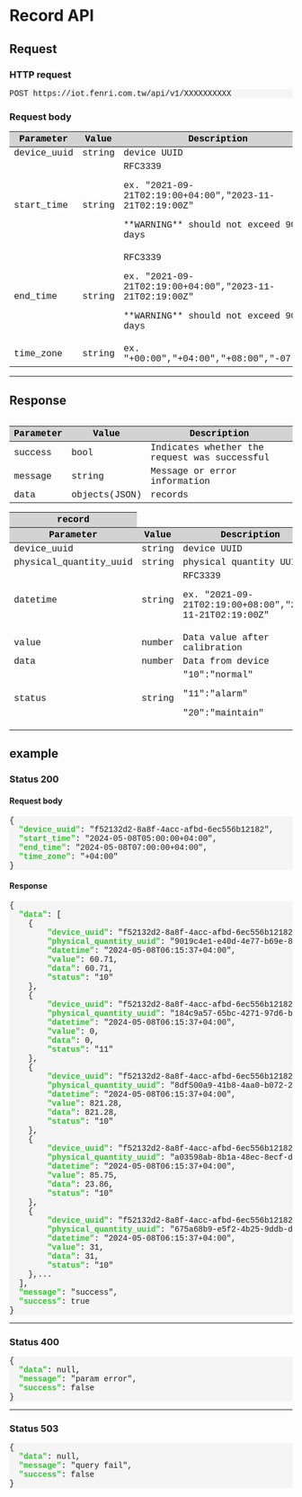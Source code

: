 <style>
table {
  font-family: 'Courier New', 'Microsoft JhengHei', Arial, sans-serif;
  width: 100%;
}
table > thead {
  color: black;
  background-color: #D3D3D3;
}
pre {
  font-family: 'Courier New', 'Microsoft JhengHei', Arial, sans-serif;
  background-color: WhiteSmoke;
}
pre > font {
  color: #36BF36;
  font-weight: 700;
}
pre > var {
  color: #FF4D40;
  font-weight: 700;
}
.query {
  color: black;
  background-color: #ECECEC;
}
</style>

# Record API

## Request
### HTTP request
<pre>POST https://iot.fenri.com.tw/api/v1/XXXXXXXXXX</pre>


### Request body
<table>
    <thead>
        <tr>
            <th>Parameter</th>
            <th>Value</th>
            <th>Description</th>
        </tr>
    </thead>
      <tbody>
    <tr>
      <td>device_uuid</td>
      <td>string</td>
      <td>device UUID</td>
    </tr>
    <tr>
      <td>start_time</td>
      <td>string</td>
      <td>RFC3339<p>
      ex. "2021-09-21T02:19:00+04:00","2023-11-21T02:19:00Z"<p>
      **WARNING** should not exceed 90 days
      </td>
    </tr>
    <tr>
      <td>end_time</td>
      <td>string</td>
      <td>RFC3339<p>
      ex. "2021-09-21T02:19:00+04:00","2023-11-21T02:19:00Z"<p>
      **WARNING** should not exceed 90 days
      </td>
    </tr>
    <tr>
      <td>time_zone</td>
      <td>string</td>
      <td>ex. "+00:00","+04:00","+08:00","-07:00"</td>
    </tr>
  </tobdy>
<table>

---
## Response
<table>
  <thead>
    <tr>
      <th>Parameter</th>
      <th>Value</th>
      <th>Description</th>
    </tr> 
  </thead>
  <tbody>
    <tr>
      <td>success</td>
      <td>bool</td>
      <td>Indicates whether the request was successful</td>
    </tr>
    <tr>
      <td>message</td>
      <td>string</td>
      <td>Message or error information</td>
    </tr>
    <tr>
      <td>data</td>
      <td>objects(JSON)</td>
      <td>records</td>
    </tr>
  </tobdy>
</table>

<table>
  <thead>
    <tr>
      <th>record</th>
    </tr>
    <tr>
      <th>Parameter</th>
      <th>Value</th>
      <th>Description</th>
    </tr> 
  </thead>
  <tbody>
    <tr>
      <td>device_uuid</td>
      <td>string</td>
      <td>device UUID</td>
    </tr>
    <tr>
      <td>physical_quantity_uuid</td>
      <td>string</td>
      <td>physical quantity UUID</td>
    </tr>
    <tr>
      <td>datetime</td>
      <td>string</td>
      <td>RFC3339<p>
      ex. "2021-09-21T02:19:00+08:00","2023-11-21T02:19:00Z"<p>
      </td>
    </tr>
    <tr>
      <td>value</td>
      <td>number</td>
      <td>Data value after calibration</td>
    </tr>
    <tr>
      <td>data</td>
      <td>number</td>
      <td>Data from device</td>
    </tr>
    <tr>
      <td>status</td>
      <td>string</td>
      <td>"10":"normal"<p>
      "11":"alarm"<p>
      "20":"maintain"<p>
      </td>
    </tr>
  </tobdy>
</table>

## example
### Status 200
#### Request body
<pre>
{
  <font>"device_uuid"</font>: "f52132d2-8a8f-4acc-afbd-6ec556b12182",
  <font>"start_time"</font>: "2024-05-08T05:00:00+04:00",
  <font>"end_time"</font>: "2024-05-08T07:00:00+04:00",
  <font>"time_zone"</font>: "+04:00"
}
</pre>

#### Response
<pre>
{
  <font>"data"</font>: [
    {
        <font>"device_uuid"</font>: "f52132d2-8a8f-4acc-afbd-6ec556b12182",
        <font>"physical_quantity_uuid"</font>: "9019c4e1-e40d-4e77-b69e-87f70c4de96d",
        <font>"datetime"</font>: "2024-05-08T06:15:37+04:00",
        <font>"value"</font>: 60.71,
        <font>"data"</font>: 60.71,
        <font>"status"</font>: "10"
    },
    {
        <font>"device_uuid"</font>: "f52132d2-8a8f-4acc-afbd-6ec556b12182",
        <font>"physical_quantity_uuid"</font>: "184c9a57-65bc-4271-97d6-b983431e511e",
        <font>"datetime"</font>: "2024-05-08T06:15:37+04:00",
        <font>"value"</font>: 0,
        <font>"data"</font>: 0,
        <font>"status"</font>: "11"
    },
    {
        <font>"device_uuid"</font>: "f52132d2-8a8f-4acc-afbd-6ec556b12182",
        <font>"physical_quantity_uuid"</font>: "8df500a9-41b8-4aa0-b072-2fa2313f9677",
        <font>"datetime"</font>: "2024-05-08T06:15:37+04:00",
        <font>"value"</font>: 821.28,
        <font>"data"</font>: 821.28,
        <font>"status"</font>: "10"
    },
    {
        <font>"device_uuid"</font>: "f52132d2-8a8f-4acc-afbd-6ec556b12182",
        <font>"physical_quantity_uuid"</font>: "a03598ab-8b1a-48ec-8ecf-d1e7838127df",
        <font>"datetime"</font>: "2024-05-08T06:15:37+04:00",
        <font>"value"</font>: 85.75,
        <font>"data"</font>: 23.86,
        <font>"status"</font>: "10"
    },
    {
        <font>"device_uuid"</font>: "f52132d2-8a8f-4acc-afbd-6ec556b12182",
        <font>"physical_quantity_uuid"</font>: "675a68b9-e5f2-4b25-9ddb-d73cfb4c2d6a",
        <font>"datetime"</font>: "2024-05-08T06:15:37+04:00",
        <font>"value"</font>: 31,
        <font>"data"</font>: 31,
        <font>"status"</font>: "10"
    },...
  ],
  <font>"message"</font>: "success",
  <font>"success"</font>: true
}
</pre>

----

### Status 400
<pre>
{
  <font>"data"</font>: null,
  <font>"message"</font>: "param error",
  <font>"success"</font>: false
}
</pre>

----

### Status 503
<pre>
{
  <font>"data"</font>: null,
  <font>"message"</font>: "query fail",
  <font>"success"</font>: false
}
</pre>